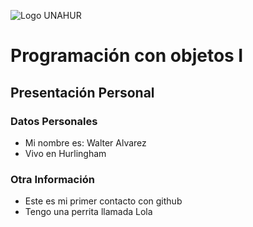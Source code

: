 ![Logo UNAHUR](./UNAHUR.png)

# Programación con objetos I
## Presentación Personal

### Datos Personales
- Mi nombre es: Walter Alvarez
- Vivo en Hurlingham


### Otra Información
- Este es mi primer contacto con github
- Tengo una perrita llamada Lola
